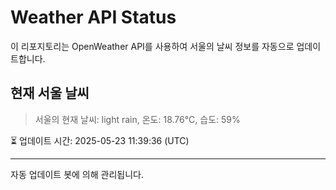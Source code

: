 
# Weather API Status

이 리포지토리는 OpenWeather API를 사용하여 서울의 날씨 정보를 자동으로 업데이트합니다.

## 현재 서울 날씨
> 서울의 현재 날씨: light rain, 온도: 18.76°C, 습도: 59%

⏳ 업데이트 시간: 2025-05-23 11:39:36 (UTC)

---
자동 업데이트 봇에 의해 관리됩니다.
